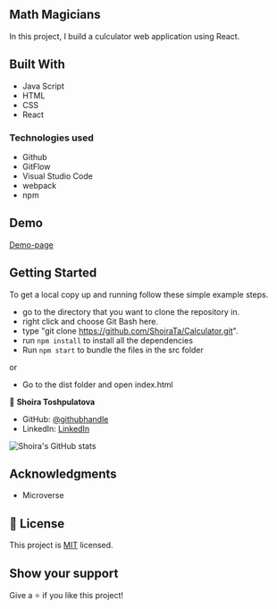 ## Math Magicians

In this project, I build a culculator web application using React.

## Built With

- Java Script
- HTML
- CSS
- React

### Technologies used

- Github
- GitFlow
- Visual Studio Code
- webpack
- npm

## Demo

[Demo-page](http://ShoiraTa.github.io/Calculator)

## Getting Started

To get a local copy up and running follow these simple example steps.

- go to the directory that you want to clone the repository in.
- right click and choose Git Bash here.
- type "git clone https://github.com/ShoiraTa/Calculator.git".
- run `npm install` to install all the dependencies
- Run `npm start` to bundle the files in the src folder

or

- Go to the dist folder and open index.html

👤 **Shoira Toshpulatova**

- GitHub: [@githubhandle](https://github.com/shoirata)
- LinkedIn: [LinkedIn](https://www.linkedin.com/in/shoira-tashpulatova-bab4a7122/)

![Shoira's GitHub stats](https://github-readme-stats.vercel.app/api?username=shoirata&count_private=true&theme=dark&show_icons=true)

## Acknowledgments

- Microverse

## 📝 License

This project is [MIT](MIT.md) licensed.

## Show your support

Give a ⭐️ if you like this project!
